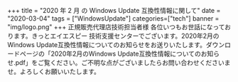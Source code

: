 +++
title = "2020 年 2 月 の Windows Update 互換性情報に関して"
date = "2020-03-04"
tags = ["WindowsUpdate"]
categories=["tech"]
banner = "img/logo.png"
+++
正規販売代理店技術担当者様 各位いつもお世話になっております。きっとエイエスピー 技術支援センターでございます。2020年2月のWindows Update互換性情報についてのお知らせをお送りいたします。ダウンロードページの「2020年2月のWindows Update互換性情報についてのお知らせ.pdf」をご覧ください。ご不明な点がございましたらお問い合わせくださいませ。よろしくお願いいたします。